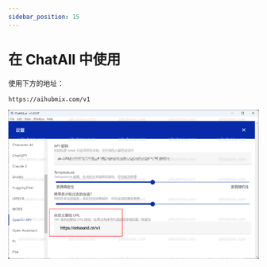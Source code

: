 ```yaml
---
sidebar_position: 15
---
```


# 在 ChatAll 中使用

使用下方的地址：  
```
https://aihubmix.com/v1
```
![图片](../media/image9.png) 